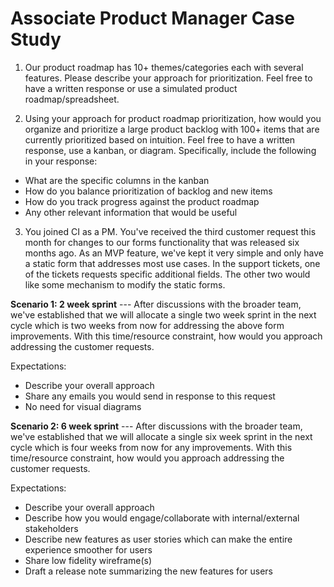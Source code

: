 # Associate Product Manager Case Study

1.  Our product roadmap has 10+ themes/categories each with several features. Please describe your approach for prioritization. Feel free to have a written response or use a simulated product roadmap/spreadsheet.

2.  Using your approach for product roadmap prioritization, how would you organize and prioritize a large product backlog with 100+ items that are currently prioritized based on intuition. Feel free to have a written response, use a kanban, or diagram. Specifically, include the following in your response:

* What are the specific columns in the kanban
* How do you balance prioritization of backlog and new items
* How do you track progress against the product roadmap
* Any other relevant information that would be useful

3.  You joined CI as a PM. You've received the third customer request this month for changes to our forms functionality that was released six months ago. As an MVP feature, we've kept it very simple and only have a static form that addresses most use cases. In the support tickets, one of the tickets requests specific additional fields. The other two would like some mechanism to modify the static forms.

**Scenario 1: 2 week sprint** --- After discussions with the broader team, we've established that we will allocate a single two week sprint in the next cycle which is two weeks from now for addressing the above form improvements. With this time/resource constraint, how would you approach addressing the customer requests.

Expectations:

* Describe your overall approach
* Share any emails you would send in response to this request  
* No need for visual diagrams

**Scenario 2: 6 week sprint** --- After discussions with the broader team, we've established that we will allocate a single six week sprint in the next cycle which is four weeks from now for any improvements. With this time/resource constraint, how would you approach addressing the customer requests.

Expectations:

* Describe your overall approach
* Describe how you would engage/collaborate with internal/external stakeholders
* Describe new features as user stories which can make the entire experience smoother for users
* Share low fidelity wireframe(s)
* Draft a release note summarizing the new features for users
